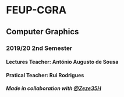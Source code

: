 # FEUP-CGRA
## Computer Graphics
### 2019/20 2nd Semester
#### Lectures Teacher: António Augusto de Sousa
#### Pratical Teacher: Rui Rodrigues

##### Made in collaboration with <a href="https://github.com/Zeze35H">@Zeze35H</a> 
